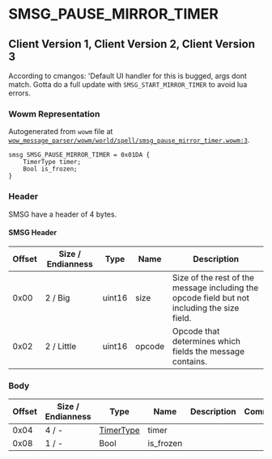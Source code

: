 # SMSG_PAUSE_MIRROR_TIMER

## Client Version 1, Client Version 2, Client Version 3

According to cmangos: 'Default UI handler for this is bugged, args dont match. Gotta do a full update with `SMSG_START_MIRROR_TIMER` to avoid lua errors.

### Wowm Representation

Autogenerated from `wowm` file at [`wow_message_parser/wowm/world/spell/smsg_pause_mirror_timer.wowm:3`](https://github.com/gtker/wow_messages/tree/main/wow_message_parser/wowm/world/spell/smsg_pause_mirror_timer.wowm#L3).
```rust,ignore
smsg SMSG_PAUSE_MIRROR_TIMER = 0x01DA {
    TimerType timer;
    Bool is_frozen;
}
```
### Header

SMSG have a header of 4 bytes.

#### SMSG Header

| Offset | Size / Endianness | Type   | Name   | Description |
| ------ | ----------------- | ------ | ------ | ----------- |
| 0x00   | 2 / Big           | uint16 | size   | Size of the rest of the message including the opcode field but not including the size field.|
| 0x02   | 2 / Little        | uint16 | opcode | Opcode that determines which fields the message contains.|

### Body

| Offset | Size / Endianness | Type | Name | Description | Comment |
| ------ | ----------------- | ---- | ---- | ----------- | ------- |
| 0x04 | 4 / - | [TimerType](timertype.md) | timer |  |  |
| 0x08 | 1 / - | Bool | is_frozen |  |  |

